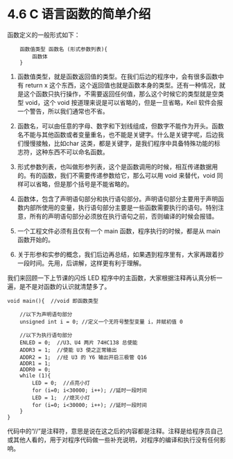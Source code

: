 # 4.6 C 语言函数的简单介绍

函数定义的一般形式如下：

```
    函数值类型 函数名 (形式参数列表){
        函数体
    }
```

1) 函数值类型，就是函数返回值的类型。在我们后边的程序中，会有很多函数中有 return x 这个东西，这个返回值也就是函数本身的类型。还有一种情况，就是这个函数只执行操作，不需要返回任何值，那么这个时候它的类型就是空类型 void，这个 void 按道理来说是可以省略的，但是一旦省略，Keil 软件会报一个警告，所以我们通常也不省。

2) 函数名，可以由任意的字母、数字和下划线组成，但数字不能作为开头。函数名不能与其他函数或者变量重名，也不能是关键字。什么是关键字呢，后边我们慢慢接触，比如char 这类，都是关键字，是我们程序中具备特殊功能的标志符，这种东西不可以命名函数。

3) 形式参数列表，也叫做形参列表，这个是函数调用的时候，相互传递数据用的。有的函数，我们不需要传递参数给它，那么可以用 void 来替代，void 同样可以省略，但是那个括号是不能省略的。

4) 函数体，包含了声明语句部分和执行语句部分。声明语句部分主要用于声明函数内部所使用的变量，执行语句部分主要是一些函数需要执行的语句。特别注意，所有的声明语句部分必须放在执行语句之前，否则编译的时候会报错。

5) 一个工程文件必须有且仅有一个 main 函数，程序执行的时候，都是从 main 函数开始的。

6) 关于形参和实参的概念，我们后边再总结，如果遇到程序里有，大家再跟着抄一段时间。先用，后讲解，这样更有利于理解。

我们来回顾一下上节课的闪烁 LED 程序中的主函数，大家根据注释再认真分析一遍，是不是对函数的认识就清楚多了。

```
void main(){  //void 即函数类型

    //以下为声明语句部分
    unsigned int i = 0; //定义一个无符号整型变量 i，并赋初值 0
   
    //以下为执行语句部分
    ENLED = 0;  //U3、U4 两片 74HC138 总使能
    ADDR3 = 1;  //使能 U3 使之正常输出
    ADDR2 = 1;  //经 U3 的 Y6 输出开启三极管 Q16
    ADDR1 = 1;
    ADDR0 = 0;
    while (1){
        LED = 0;  //点亮小灯
        for (i=0; i<30000; i++); //延时一段时间
        LED = 1;  //熄灭小灯
        for (i=0; i<30000; i++); //延时一段时间
    }
}
```

代码中的“//”是注释符，意思是说在这之后的内容都是注释。注释是给程序员自己或其他人看的，用于对程序代码做一些补充说明，对程序的编译和执行没有任何影响。